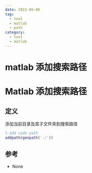 ```yaml
---
date: 2022-06-06
tag:
  - tool
  - matlab
  - path
category:
  - tool
  - matlab
---
```


# matlab 添加搜索路径

# Matlab 添加搜索路径


## 定义

添加当前目录及其子文件夹到搜索路径

```matlab
% add code path
addpath(genpath('./'))
```



## 参考

- None
